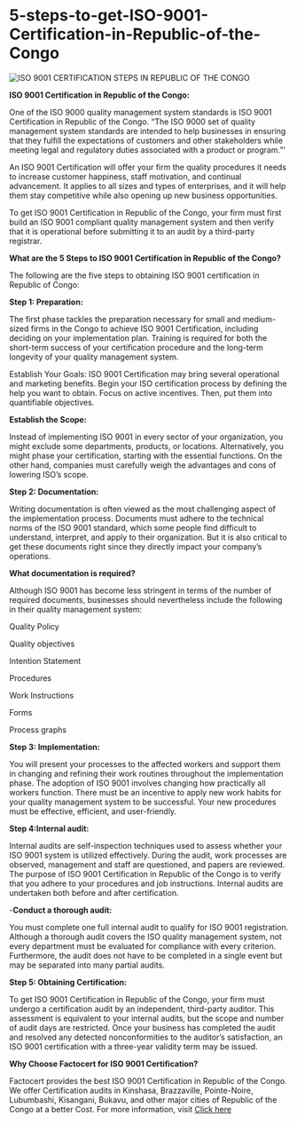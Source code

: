 # 5-steps-to-get-ISO-9001-Certification-in-Republic-of-the-Congo

![ISO 9001 CERTIFICATION STEPS IN REPUBLIC OF THE CONGO](https://user-images.githubusercontent.com/89084770/178100087-7122c75d-a9f4-42a0-941f-2e15015c5a4b.png)

**ISO 9001 Certification in Republic of the Congo:**

One of the ISO 9000 quality management system standards is ISO 9001 Certification in Republic of the Congo. “The ISO 9000 set of quality management system standards are intended to help businesses in ensuring that they fulfill the expectations of customers and other stakeholders while meeting legal and regulatory duties associated with a product or program.”'

An ISO 9001 Certification will offer your firm the quality procedures it needs to increase customer happiness, staff motivation, and continual advancement. It applies to all sizes and types of enterprises, and it will help them stay competitive while also opening up new business opportunities.

To get ISO 9001 Certification in Republic of the Congo, your firm must first build an ISO 9001 compliant quality management system and then verify that it is operational before submitting it to an audit by a third-party registrar.

**What are the 5 Steps to ISO 9001 Certification in Republic of the Congo?**

The following are the five steps to obtaining ISO 9001 certification in Republic of Congo:

**Step 1: Preparation:**

The first phase tackles the preparation necessary for small and medium-sized firms in the Congo to achieve ISO 9001 Certification, including deciding on your implementation plan. Training is required for both the short-term success of your certification procedure and the long-term longevity of your quality management system.

Establish Your Goals: ISO 9001 Certification may bring several operational and marketing benefits. Begin your ISO certification process by defining the help you want to obtain. Focus on active incentives. Then, put them into quantifiable objectives.

**Establish the Scope:**

Instead of implementing ISO 9001 in every sector of your organization, you might exclude some departments, products, or locations. Alternatively, you might phase your certification, starting with the essential functions. On the other hand, companies must carefully weigh the advantages and cons of lowering ISO’s scope.

**Step 2: Documentation:**

Writing documentation is often viewed as the most challenging aspect of the implementation process. Documents must adhere to the technical norms of the ISO 9001 standard, which some people find difficult to understand, interpret, and apply to their organization. But it is also critical to get these documents right since they directly impact your company’s operations.

**What documentation is required?**

Although ISO 9001 has become less stringent in terms of the number of required documents, businesses should nevertheless include the following in their quality management system:

Quality Policy

Quality objectives

Intention Statement

Procedures

Work Instructions

Forms

Process graphs

**Step 3: Implementation:**

You will present your processes to the affected workers and support them in changing and refining their work routines throughout the implementation phase. The adoption of ISO 9001 involves changing how practically all workers function. There must be an incentive to apply new work habits for your quality management system to be successful. Your new procedures must be effective, efficient, and user-friendly.

**Step 4:Internal audit:**

Internal audits are self-inspection techniques used to assess whether your ISO 9001 system is utilized effectively. During the audit, work processes are observed, management and staff are questioned, and papers are reviewed. The purpose of ISO 9001 Certification in Republic of the Congo is to verify that you adhere to your procedures and job instructions. Internal audits are undertaken both before and after certification.

-**Conduct a thorough audit:**

You must complete one full internal audit to qualify for ISO 9001 registration. Although a thorough audit covers the ISO quality management system, not every department must be evaluated for compliance with every criterion. Furthermore, the audit does not have to be completed in a single event but may be separated into many partial audits.

**Step 5: Obtaining Certification:**

To get ISO 9001 Certification in Republic of the Congo, your firm must undergo a certification audit by an independent, third-party auditor. This assessment is equivalent to your internal audits, but the scope and number of audit days are restricted. Once your business has completed the audit and resolved any detected nonconformities to the auditor’s satisfaction, an ISO 9001 certification with a three-year validity term may be issued.

**Why Choose Factocert for ISO 9001 Certification?**

Factocert provides the best ISO 9001 Certification in Republic of the Congo. We offer Certification audits in Kinshasa, Brazzaville, Pointe-Noire, Lubumbashi, Kisangani, Bukavu, and other major cities of Republic of the Congo at a better Cost. For more information, visit <a href="https://factocert.com/republic-of-the-congo/iso-9001-certification-in-republic-of-the-congo/">Click here </a>
